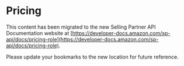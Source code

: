 Pricing
=============================

This content has been migrated to the new Selling Partner API Documentation website at [https://developer-docs.amazon.com/sp-api/docs/pricing-role](https://developer-docs.amazon.com/sp-api/docs/pricing-role).

Please update your bookmarks to the new location for future reference.